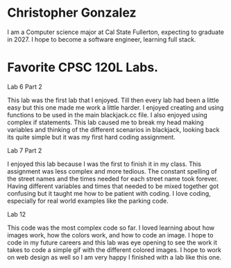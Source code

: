 
# Christopher Gonzalez

I am a Computer science major at Cal State Fullerton, expecting to graduate in 2027. I hope to become a software engineer, learning full stack.

# Favorite CPSC 120L Labs.

Lab 6 Part 2

This lab was the first lab that I enjoyed. Till then every lab had been a little easy but this one made me work a little harder. I enjoyed creating and using functions to be used in the main blackjack.cc file. I also enjoyed using complex if statements. This lab caused me to break my head making variables and thinking of the different scenarios in blackjack, looking back its quite simple but it was my first hard coding assignment. 

Lab 7 Part 2

I enjoyed this lab because I was the first to finish it in my class. This assignment was less complex and more tedious. The constant spelling of the street names and the times needed for each street name took forever. Having different variables and times that needed to be mixed together got confusing but it taught me how to be patient with coding. I love coding, especially for real world examples like the parking code. 

Lab 12

This code was the most complex code so far. I loved learning about how images work, how the colors work, and how to code an image. I hope to code in my future careers and this lab was eye opening to see the work it takes to code a simple gif with the different colored images. I hope to work on web design as well so I am very happy I finished with a lab like this one.
